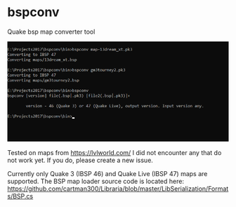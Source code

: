 # bspconv
Quake bsp map converter tool

![Image](/screenshots/a.png)

Tested on maps from https://lvlworld.com/
I did not encounter any that do not work yet. If you do, please create a new issue.

Currently only Quake 3 (IBSP 46) and Quake Live (IBSP 47) maps are supported. The BSP map loader source code is located here: https://github.com/cartman300/Libraria/blob/master/LibSerialization/Formats/BSP.cs